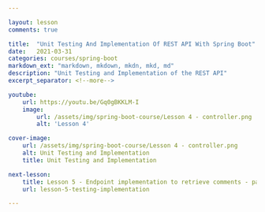 ```yaml
---

layout: lesson
comments: true

title:  "Unit Testing And Implementation Of REST API With Spring Boot"
date:   2021-03-31
categories: courses/spring-boot
markdown_ext: "markdown, mkdown, mkdn, mkd, md"
description: "Unit Testing and Implementation of the REST API"
excerpt_separator: <!--more-->

youtube:
    url: https://youtu.be/Gq0gBKKLM-I
    image:
        url: /assets/img/spring-boot-course/Lesson 4 - controller.png
        alt: 'Lesson 4'

cover-image: 
    url: /assets/img/spring-boot-course/Lesson 4 - controller.png
    alt: Unit Testing and Implementation
    title: Unit Testing and Implementation

next-lesson:
    title: Lesson 5 - Endpoint implementation to retrieve comments - part 2 (The Service) 
    url: lesson-5-testing-implementation

---
```







